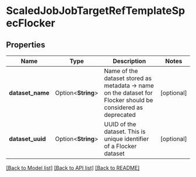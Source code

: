 # ScaledJobJobTargetRefTemplateSpecFlocker

## Properties

Name | Type | Description | Notes
------------ | ------------- | ------------- | -------------
**dataset_name** | Option<**String**> | Name of the dataset stored as metadata -> name on the dataset for Flocker should be considered as deprecated | [optional]
**dataset_uuid** | Option<**String**> | UUID of the dataset. This is unique identifier of a Flocker dataset | [optional]

[[Back to Model list]](../README.md#documentation-for-models) [[Back to API list]](../README.md#documentation-for-api-endpoints) [[Back to README]](../README.md)


